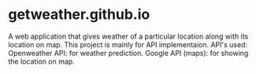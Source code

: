 # getweather.github.io
A web application that gives weather of a particular location along with its location on map. This project is mainly for API implementaion.
API's used:
Openweather API: for weather prediction.
Google API (maps): for showing the location on map.

